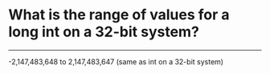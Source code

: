 # What is the range of values for a long int on a 32-bit system?

---

-2,147,483,648 to 2,147,483,647 (same as int on a 32-bit system)